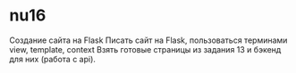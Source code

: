 # nu16
Создание сайта на Flask
Писать сайт на Flask, пользоваться терминами view, template, context
Взять готовые страницы из задания 13 и бэкенд для них (работа с api). 
